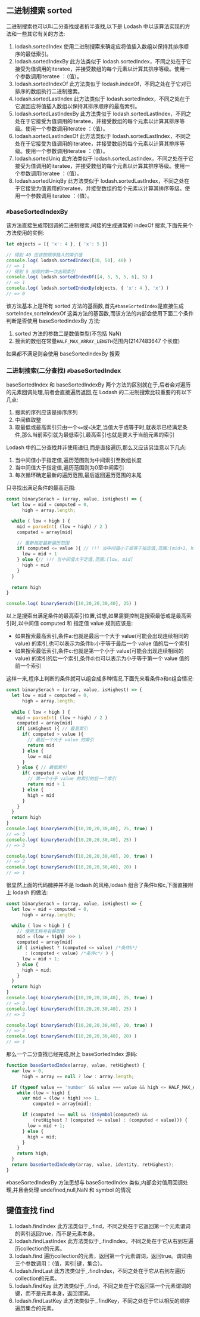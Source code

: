 
## 二进制搜索 sorted

二进制搜索也可以叫二分查找或者折半查找,以下是 Lodash 中以该算法实现的方法和一些其它有关的方法:

1. lodash.sortedIndex 使用二进制搜索来确定应将值插入数组以保持其排序顺序的最低索引。
2. lodash.sortedIndexBy 此方法类似于 lodash.sortedIndex，不同之处在于它接受为值调用的iteratee，并接受数组的每个元素以计算其排序等级。使用一个参数调用iteratee ：（值）。
3. lodash.sortedIndexOf 此方法类似于 lodash.indexOf，不同之处在于它对已排序的数组执行二进制搜索。
4. lodash.sortedLastIndex 此方法类似于 lodash.sortedIndex，不同之处在于它返回应将值插入数组以保持其排序顺序的最高索引。
5. lodash.sortedLastIndexBy 此方法类似于 lodash.sortedLastIndex，不同之处在于它接受为值调用的iteratee，并接受数组的每个元素以计算其排序等级。使用一个参数调用iteratee ：（值）。
6. lodash.sortedLastIndexOf 此方法类似于 lodash.sortedLastIndex，不同之处在于它接受为值调用的iteratee，并接受数组的每个元素以计算其排序等级。使用一个参数调用iteratee ：（值）。
7. lodash.sortedUniq 此方法类似于 lodash.sortedLastIndex，不同之处在于它接受为值调用的iteratee，并接受数组的每个元素以计算其排序等级。使用一个参数调用iteratee ：（值）。
8. lodash.sortedUniqBy 此方法类似于 lodash.sortedLastIndex，不同之处在于它接受为值调用的iteratee，并接受数组的每个元素以计算其排序等级。使用一个参数调用iteratee ：（值）。


### `#`baseSortedIndexBy 

该方法直接生成带回调的二进制搜索,间接的生成通常的 indexOf 搜索,下面先来个方法使用的实例:

```js
let objects = [{ 'x': 4 }, { 'x': 5 }]

// 得到 40 应该按顺序插入的索引值
console.log( lodash.sortedIndex([30, 50], 40) )
// => 1
// 得到 5 出现的第一次出现索引
console.log( lodash.sortedIndexOf([4, 5, 5, 5, 6], 5) )
// => 1
console.log( lodash.sortedIndexBy(objects, { 'x': 4 }, 'x') )
// => 0
```

该方法基本上是所有 sorted 方法的基函数,首先`#baseSortedIndex`是直接生成 sorteIndex,sorteIndexOf 这类方法的基函数,而该方法的内部会使用下面二个条件判断是否使用 baseSortedIndexBy 方法:

1. sorted 方法的参数二是数值类型(不包括 NaN)
2. 搜索的数组在常量`HALF_MAX_ARRAY_LENGTH`范围内(2147483647 个长度)

如果都不满足则会使用 baseSortedIndexBy 搜索

### 二进制搜索(二分查找) `#`baseSortedIndex

baseSortedIndex 和 baseSortedIndexBy 两个方法的区别就在于,后者会对遍历的元素回调处理,前者会直接遍历返回,在 Lodash 的二进制搜索比较重要的有以下几点:

1. 搜索的序列应该是排序序列
2. 中间值取整
3. 取最低或最高索引只由一个`<=`或`<`决定,当值大于或等于时,就表示已经满足条件,那么当前索引就为最低索引,最高索引也就是要大于当前元素的索引

Lodash 中的二分查找并非使用递归,而是直接遍历,那么又应该另注意以下几点:

1. 当中间值小于指定值,遍历范围则为中间索引至数组长度
2. 当中间值大于指定值,遍历范围则为0至中间索引
3. 每次循环确定最新的遍历范围,最后返回遍历范围的末尾


只寻找出满足条件的最高范围:

```js
const binarySerach = (array, value, isHighest) => {
  let low = mid = computed = 0,
      high = array.length;

  while ( low < high ) {
    mid = parseInt( (low + high) / 2 )
    computed = array[mid]

    // 重新指定最新遍历范围
    if( computed <= value ){ // !!! 当中间值小于或等于指定值,范围:[mid+1, high]
      low = mid + 1
    } else {// !!! 当中间值大于定值,范围:[low, mid]
      high = mid
    }
  }
  
  return high
}

console.log( binarySerach([10,20,20,30,40], 25) )
```

以上是搜索出满足条件的最高索引位置,试想,如果需要控制是搜索最低或是最高索引时,以中间值 computed 和 指定值 value 规则应该是:

- 如果搜索最高索引,条件a:也就是最后一个大于 value(可能会出现连续相同的 value) 的索引,也可以表示为条件b:小于等于最后一个 value 值的后一个索引
- 如果搜索最低索引,条件c:也就是第一个小于 value(可能会出现连续相同的 value) 的索引的后一个索引,条件d:也可以表示为小于等于第一个 value 值的前一个索引

这样一来,程序上判断的条件就可以组合成多种情况,下面先来看条件a和c组合情况:

```js
const binarySerach = (array, value, isHighest) => {
  let low = mid = computed = 0,
      high = array.length;
      
  while ( low < high ) {
    mid = parseInt( (low + high) / 2 )
    computed = array[mid]
    if( isHighest ){ // 最高索引
      if( computed > value ){
        // 最后一个大于 value 的索引
        return mid
      } else {
        low = mid
      }
    } else { // 最低索引
      if( computed < value ){
        // 第一个小于 value 的索引的后一个索引
        return mid + 1
      } else {
        high = mid 
      }
    }
  }
  return high
}
console.log( binarySerach([10,20,20,30,40], 25, true) )
// => 3
console.log( binarySerach([10,20,20,30,40], 25) )
// => 3

console.log( binarySerach([10,20,20,30,40], 20, true) )
// => 3
console.log( binarySerach([10,20,20,30,40], 20) )
// => 1
```

很显然上面的代码臃肿并不是 lodash 的风格,lodash 组合了条件b和c,下面直接附上 lodash 的做法:
```js
const binarySerach = (array, value, isHighest) => {
  let low = mid = computed = 0,
      high = array.length;

  while ( low < high ) {
    // 使用无称号右移取整
    mid = (low + high) >>> 1
    computed = array[mid]
    if ( isHighest ? (computed <= value) /*条件b*/
       : (computed < value) /*条件c*/ ) {
      low = mid + 1;
    } else {
      high = mid;
    }
  }
  return high
}
console.log( binarySerach([10,20,20,30,40], 25, true) )
// => 3
console.log( binarySerach([10,20,20,30,40], 25) )
// => 3

console.log( binarySerach([10,20,20,30,40], 20, true) )
// => 3
console.log( binarySerach([10,20,20,30,40], 20) )
// => 1
```

那么一个二分查找已经完成,附上 baseSortedIndex 源码:

```js
function baseSortedIndex(array, value, retHighest) {
  var low = 0,
      high = array == null ? low : array.length;

  if (typeof value == 'number' && value === value && high <= HALF_MAX_ARRAY_LENGTH) {
    while (low < high) {
      var mid = (low + high) >>> 1,
          computed = array[mid];

      if (computed !== null && !isSymbol(computed) &&
          (retHighest ? (computed <= value) : (computed < value))) {
        low = mid + 1;
      } else {
        high = mid;
      }
    }
    return high;
  }
  return baseSortedIndexBy(array, value, identity, retHighest);
}
```

`#`baseSortedIndexBy 方法思想与 baseSortedIndex 类似,内部会对值用回调处理,并且会处理 undefined,null,NaN 和 symbol 的情况

## 键值查找 find 

1. lodash.findIndex 此方法类似于_.find，不同之处在于它返回第一个元素谓词的索引返回true，而不是元素本身。
2. lodash.findLastIndex 此方法类似于_.findIndex，不同之处在于它从右到左遍历collection的元素。
3. lodash.find 遍历collection的元素，返回第一个元素谓词，返回true。谓词由三个参数调用：（值，索引|键，集合）。
4. lodash.findLast 此方法类似于_.findIndex，不同之处在于它从右到左遍历collection的元素。
5. lodash.findKey 此方法类似于_.find，不同之处在于它返回第一个元素谓词的键，而不是元素本身，返回谓词。
6. lodash.findLastKey 此方法类似于_.findKey，不同之处在于它以相反的顺序遍历集合的元素。

